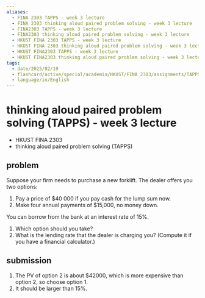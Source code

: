 ```yaml
---
aliases:
  - FINA 2303 TAPPS - week 3 lecture
  - FINA 2303 thinking aloud paired problem solving - week 3 lecture
  - FINA2303 TAPPS - week 3 lecture
  - FINA2303 thinking aloud paired problem solving - week 3 lecture
  - HKUST FINA 2303 TAPPS - week 3 lecture
  - HKUST FINA 2303 thinking aloud paired problem solving - week 3 lecture
  - HKUST FINA2303 TAPPS - week 3 lecture
  - HKUST FINA2303 thinking aloud paired problem solving - week 3 lecture
tags:
  - date/2025/02/19
  - flashcard/active/special/academia/HKUST/FINA_2303/assignments/TAPPS/week_3_lecture
  - language/in/English
---
```


# thinking aloud paired problem solving (TAPPS) - week 3 lecture

- HKUST FINA 2303
- thinking aloud paired problem solving (TAPPS)

## problem

Suppose your firm needs to purchase a new forklift. The dealer offers you two options:

1. Pay a price of \$40&nbsp;000 if you pay cash for the lump sum now.
2. Make four annual payments of $15,000, no money down.

You can borrow from the bank at an interest rate of 15%.

1. Which option should you take?
2. What is the lending rate that the dealer is charging you? (Compute it if you have a financial calculator.)

## submission

1. The PV of option 2 is about \$42000, which is more expensive than option 2, so choose option 1.
2. It should be larger than 15%.
